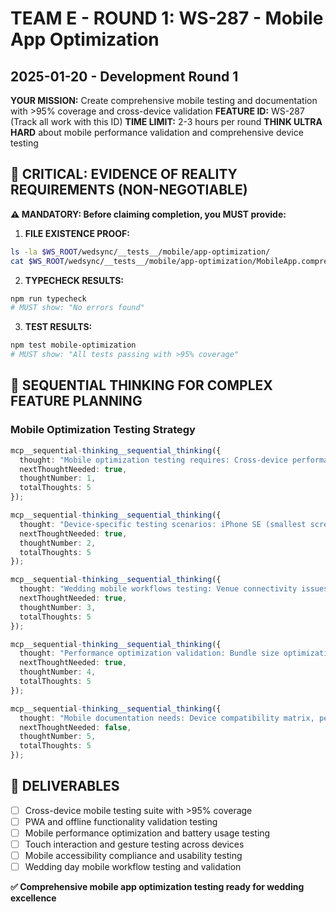 # TEAM E - ROUND 1: WS-287 - Mobile App Optimization
## 2025-01-20 - Development Round 1

**YOUR MISSION:** Create comprehensive mobile testing and documentation with >95% coverage and cross-device validation
**FEATURE ID:** WS-287 (Track all work with this ID)
**TIME LIMIT:** 2-3 hours per round
**THINK ULTRA HARD** about mobile performance validation and comprehensive device testing

## 🚨 CRITICAL: EVIDENCE OF REALITY REQUIREMENTS (NON-NEGOTIABLE)

**⚠️ MANDATORY: Before claiming completion, you MUST provide:**

1. **FILE EXISTENCE PROOF:**
```bash
ls -la $WS_ROOT/wedsync/__tests__/mobile/app-optimization/
cat $WS_ROOT/wedsync/__tests__/mobile/app-optimization/MobileApp.comprehensive.test.tsx | head -20
```

2. **TYPECHECK RESULTS:**
```bash
npm run typecheck
# MUST show: "No errors found"
```

3. **TEST RESULTS:**
```bash
npm test mobile-optimization
# MUST show: "All tests passing with >95% coverage"
```

## 🧠 SEQUENTIAL THINKING FOR COMPLEX FEATURE PLANNING

### Mobile Optimization Testing Strategy
```typescript
mcp__sequential-thinking__sequential_thinking({
  thought: "Mobile optimization testing requires: Cross-device performance validation, offline functionality testing, touch interaction accuracy, PWA feature verification, native integration testing, battery usage optimization validation, network condition simulation, accessibility compliance on mobile.",
  nextThoughtNeeded: true,
  thoughtNumber: 1,
  totalThoughts: 5
});

mcp__sequential-thinking__sequential_thinking({
  thought: "Device-specific testing scenarios: iPhone SE (smallest screen) to iPad Pro (largest), Android fragmentation across manufacturers, different iOS/Android versions, various screen densities and orientations, notch and dynamic island handling, home indicator considerations, gesture navigation compatibility.",
  nextThoughtNeeded: true,
  thoughtNumber: 2,
  totalThoughts: 5
});

mcp__sequential-thinking__sequential_thinking({
  thought: "Wedding mobile workflows testing: Venue connectivity issues during setup, photo uploads on slow networks, timeline updates during wedding day chaos, emergency contact access under stress, offline guest check-ins, payment processing in poor signal areas, vendor coordination in real-time.",
  nextThoughtNeeded: true,
  thoughtNumber: 3,
  totalThoughts: 5
});

mcp__sequential-thinking__sequential_thinking({
  thought: "Performance optimization validation: Bundle size optimization for mobile networks, lazy loading effectiveness, service worker caching accuracy, background sync reliability, battery usage profiling, memory leak detection, animation performance on lower-end devices.",
  nextThoughtNeeded: true,
  thoughtNumber: 4,
  totalThoughts: 5
});

mcp__sequential-thinking__sequential_thinking({
  thought: "Mobile documentation needs: Device compatibility matrix, performance optimization guides, offline functionality documentation, native feature integration guides, troubleshooting for mobile-specific issues, best practices for wedding mobile workflows, accessibility guidelines for mobile wedding apps.",
  nextThoughtNeeded: false,
  thoughtNumber: 5,
  totalThoughts: 5
});
```

## 🎯 DELIVERABLES
- [ ] Cross-device mobile testing suite with >95% coverage
- [ ] PWA and offline functionality validation testing
- [ ] Mobile performance optimization and battery usage testing
- [ ] Touch interaction and gesture testing across devices
- [ ] Mobile accessibility compliance and usability testing
- [ ] Wedding day mobile workflow testing and validation

**✅ Comprehensive mobile app optimization testing ready for wedding excellence**